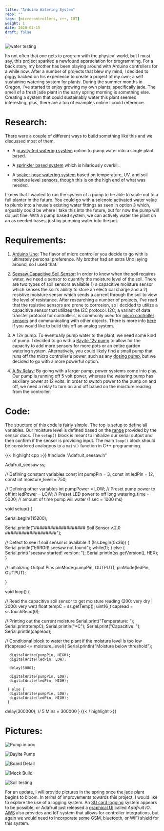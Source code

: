 ```yaml
---
title: "Arduino Watering System"
repo: ""
tags: [microcontrollers, c++, IOT]
weight: 1  
date: 2020-01-15
draft: false
---
```


![water testing](/images/project_images/arduino_project/full_build.png#center)

Its not often that one gets to program with the physical world, but I must say, this project sparked a newfound appreciation for programming. For a back story, my brother has been playing around with Arduino controllers for a while now. After a number of projects that blew my mind, I decided to piggy backed on his experience to create a project of my own; a self sustaining watering system for plants. During the summer months in Oregon, I've started to enjoy growing my own plants, specifically jade. The smell of a fresh jade plant in the early spring morning is something else. Creating a system that could sustainably water this plant seemed interesting, plus, there are a ton of examples online I could reference.

# Research: 
There were a couple of different ways to build something like this and we discussed most of them. 

* A [gravity fed watering system](https://circuitdigest.com/microcontroller-projects/arduino-automatic-plant-watering-system) option to pump water into a single plant based. 

* A [sprinkler based system](https://www.instructables.com/id/Arduino-Automatic-Watering-System-For-Plants/) which is hilariously overkill.

* A [soaker hose watering system](https://www.youtube.com/watch?v=O_Q1WKCtWiA) based on temperature, UV, and soil moisture level sensors, though this is on the high end of what was needed.

I knew that I wanted to run the system of a pump to be able to scale out to a full planter in the future. You could go with a solenoid activated water value to plumb into a house's existing water fittings as seen in option 3 which, arguably could be where I take this into the future, but for now the pump will do just fine. With a pump based system, we can actively water the plant on an as needed bases, just by pumping water into the pot. 

# Requirements: 
1. [Arduino Uno](https://store.arduino.cc/usa/arduino-uno-rev3): The flavor of micro controller you decide to go with is ultimately personal preference. My brother had an extra Uno laying around, so I used that.

2. [Seesaw Capacitive Soil Sensor](https://learn.adafruit.com/adafruit-stemma-soil-sensor-i2c-capacitive-moisture-sensor/python-circuitpython-test): In order to know when the soil requires water, we need a sensor to quantify the moisture level of the soil. There are two types of soil sensors available 1) a capacitive moisture sensor which senses the soil's ability to store an electrical charge and a 2) resistive moisture sensor which sends a current through the soil to view the level of resistance. After researching a number of projects, I've read that the resistive sensors are prone to corrosion, so I decided to utilize a capacitive sensor that utilizes the I2C protocol. I2C, a variant of data transfer protocol for controllers, is commonly used for [micro controller sensors](https://dronebotworkshop.com/i2c-arduino-arduino/) and communicating with other objects. There is more info [here](https://electrosome.com/interfacing-soil-moisture-sensor-arduino/) if you would like to build this off an analog system. 

3. A 12v pump: To eventually pump water to the plant, we need some kind of pump. I decided to go with a [Bayite 12v pump](https://www.amazon.com/gp/product/B074MZYS37/ref=ppx_yo_dt_b_asin_title_o07_s00?ie=UTF8&psc=1) to allow for the capacity to add more sensors for more pots or an entire garden watering system. Alternatively, you could likely find a small pump that runs off the micro controller's power, such as any [dosing pump](https://www.amazon.com/Gikfun-Peristaltic-Connector-Aquarium-Analytic/dp/B01IUVHB8E/ref=sr_1_9?keywords=5v+water+pump&qid=1580185420&sr=8-9), but we decided to go with a more powerful option. 

4. [A 5v Relay](https://www.adafruit.com/product/3191): By going with a larger pump, power systems come into play. Our pump is running off 5 volt power, whereas the watering pump has auxiliary power at 12 volts. In order to switch power to the pump on and off, we need a relay to turn on and off based on the moisture reading from the controller. 

# Code:
The structure of this code is fairly simple. The top is setup to define all variables. Our moisture level is defined based on the [range](https://learn.adafruit.com/adafruit-stemma-soil-sensor-i2c-capacitive-moisture-sensor/overview) provided by the sensor docs. The `setup()` block is meant to initialize our serial output and then confirm if the sensor is providing input. The main `loop()` block should be considered analogous to a `main()` function in C++ programming. 

{{< highlight cpp >}}
#include "Adafruit_seesaw.h"

Adafruit_seesaw ss;

// Defining constant variables
const int pumpPin = 3;
const int ledPin = 12; 
const int moisture_level = 750; 

// Defining other variables
int pumpPower = LOW;    // Preset pump power to off
int ledPower = LOW;     // Preset LED power to off
long watering_time = 5000;    // amount of time pump will water (1 sec = 1000 ms)


void setup() {

  Serial.begin(115200);

  Serial.println("################### Soil Sensor v.2.0 ###################");

  // Detect to see if soil sensor is available
  if (!ss.begin(0x36)) {
    Serial.println("ERROR! seesaw not found");
    while(1);
  } else {
    Serial.print("seesaw started! version: ");
    Serial.println(ss.getVersion(), HEX);
  }

  // Initializing Output Pins
  pinMode(pumpPin, OUTPUT);
  pinMode(ledPin, OUTPUT);

}


void loop() {

  // Read the capacitive soil sensor to get moisture reading (200: very dry | 2000: very wet)
  float tempC = ss.getTemp();
  uint16_t capread = ss.touchRead(0);

  // Printing out the current moisture
  Serial.print("Temperature: "); Serial.print(tempC); Serial.println("*C");
  Serial.print("Capacitive: "); 
  Serial.println(capread);

  // Conditional block to water the plant if the moisture level is too low
  if(capread <= moisture_level){
    Serial.println("Moisture below threshold");
    
      digitalWrite(pumpPin, HIGH);
      digitalWrite(ledPin, LOW);

      delay(5000);

      digitalWrite(pumpPin, LOW);
      digitalWrite(ledPin, HIGH);

     } else {
      digitalWrite(pumpPin, LOW);
      digitalWrite(ledPin, HIGH);
     }
 
  delay(300000); 
  // 5 Mins = 300000
}
{{< / highlight >}}

# Pictures:
![Pump in box](/images/project_images/arduino_project/box.png#center)

![Bayite Pump](/images/project_images/arduino_project/pump.png#center)

![Board Detail](/images/project_images/arduino_project/uno_detail.png#center)

![Mock Build](/images/project_images/arduino_project/mock_build.png#center)

![Soil testing](/images/project_images/arduino_project/testing.png#center)

For an update, I will provide pictures in the spring once the jade plant begins to bloom. In terms of improvements towards this project, I would like to explore the use of a logging system. An [SD card logging](https://startingelectronics.org/software/arduino/web-server/01-log-data/) system appears to be possible, or Adafruit just released a [graphical UI](https://io.adafruit.com/) called _Adafruit IO_. [AWS](https://aws.amazon.com/iot-things-graph/) also provides and IoT system that allows for controller integrations, but again we would need to incorporate some GSM, bluetooth, or WiFi shield for this system.


